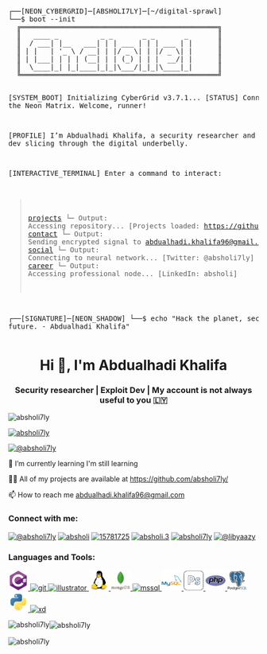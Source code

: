 <p align="center">
  <pre>
┌──[NEON_CYBERGRID]─[ABSHOLI7LY]─[~/digital-sprawl]
└──$ boot --init
  ╔═══════════════════════════════════════════════╗
  ║   ____ _          _ _       _ _       _       ║
  ║  / ___| |__   ___| | | ___ | | | ___ | |      ║
  ║ | |   | '_ \ / __| | |/ _ \| | |/ _ \| |      ║
  ║ | |___| | | | (__| | | (_) | | |  __/| |      ║
  ║  \____|_| |_|____|_|_|\___/|_|_|\____|_|      ║
  ╚═══════════════════════════════════════════════╝

[SYSTEM_BOOT] Initializing CyberGrid v3.7.1...
[STATUS] Connected to the Neon Matrix. Welcome, runner!

[PROFILE] I’m Abdualhadi Khalifa, a security researcher and exploit dev slicing through the digital underbelly.

[INTERACTIVE_TERMINAL] Enter a command to interact:
  > <a href="https://github.com/absholi7ly">projects</a>
    └─ Output: Accessing repository... [Projects loaded: https://github.com/absholi7ly]
  > <a href="mailto:abdualhadi.khalifa96@gmail.com">contact</a>
    └─ Output: Sending encrypted signal to abdualhadi.khalifa96@gmail.com
  > <a href="https://twitter.com/@absholi7ly">social</a>
    └─ Output: Connecting to neural network... [Twitter: @absholi7ly]
  > <a href="https://linkedin.com/in/absholi">career</a>
    └─ Output: Accessing professional node... [LinkedIn: absholi]

┌──[SIGNATURE]─[NEON_SHADOW]
└──$ echo "Hack the planet, secure the future. - Abdualhadi Khalifa"
  </pre>
</p>

<h1 align="center">Hi 👋, I'm Abdualhadi Khalifa</h1>  
<h3 align="center">Security researcher | Exploit Dev | My account is not always useful to you 🇱🇾 </h3>  
<p align="left"> <img src="https://komarev.com/ghpvc/?username=absholi7ly&label=Profile%20views&color=0e75b6&style=flat" alt="absholi7ly" /> </p>  
<p align="left"> <a href="https://github.com/ryo-ma/github-profile-trophy"><img src="https://github-profile-trophy.vercel.app/?username=absholi7ly" alt="absholi7ly" /></a> </p>  
<p align="left"> <a href="https://twitter.com/@absholi7ly" target="blank"><img src="https://img.shields.io/twitter/follow/@absholi7ly?logo=twitter&style=for-the-badge" alt="@absholi7ly" /></a> </p>  
🌱 I’m currently learning I'm still learning

👨‍💻 All of my projects are available at https://github.com/absholi7ly/

📫 How to reach me abdualhadi.khalifa96@gmail.com

<h3 align="left">Connect with me:</h3>  
<p align="left">  
<a href="https://twitter.com/@absholi7ly" target="blank"><img align="center" src="https://raw.githubusercontent.com/rahuldkjain/github-profile-readme-generator/master/src/images/icons/Social/twitter.svg" alt="@absholi7ly" height="30" width="40" /></a>  
<a href="https://linkedin.com/in/absholi" target="blank"><img align="center" src="https://raw.githubusercontent.com/rahuldkjain/github-profile-readme-generator/master/src/images/icons/Social/linked-in-alt.svg" alt="absholi" height="30" width="40" /></a>  
<a href="https://stackoverflow.com/users/15781725" target="blank"><img align="center" src="https://raw.githubusercontent.com/rahuldkjain/github-profile-readme-generator/master/src/images/icons/Social/stack-overflow.svg" alt="15781725" height="30" width="40" /></a>  
<a href="https://fb.com/absholi.3" target="blank"><img align="center" src="https://raw.githubusercontent.com/rahuldkjain/github-profile-readme-generator/master/src/images/icons/Social/facebook.svg" alt="absholi.3" height="30" width="40" /></a>  
<a href="https://instagram.com/absholi7ly" target="blank"><img align="center" src="https://raw.githubusercontent.com/rahuldkjain/github-profile-readme-generator/master/src/images/icons/Social/instagram.svg" alt="absholi7ly" height="30" width="40" /></a>  
<a href="https://medium.com/@libyaazy" target="blank"><img align="center" src="https://raw.githubusercontent.com/rahuldkjain/github-profile-readme-generator/master/src/images/icons/Social/medium.svg" alt="@libyaazy" height="30" width="40" /></a>  
</p>  
<h3 align="left">Languages and Tools:</h3>  
<p align="left"> <a href="https://www.w3schools.com/cs/" target="_blank" rel="noreferrer"> <img src="https://raw.githubusercontent.com/devicons/devicon/master/icons/csharp/csharp-original.svg" alt="csharp" width="40" height="40"/> </a> <a href="https://git-scm.com/" target="_blank" rel="noreferrer"> <img src="https://www.vectorlogo.zone/logos/git-scm/git-scm-icon.svg" alt="git" width="40" height="40"/> </a> <a href="https://www.adobe.com/in/products/illustrator.html" target="_blank" rel="noreferrer"> <img src="https://www.vectorlogo.zone/logos/adobe_illustrator/adobe_illustrator-icon.svg" alt="illustrator" width="40" height="40"/> </a> <a href="https://www.linux.org/" target="_blank" rel="noreferrer"> <img src="https://raw.githubusercontent.com/devicons/devicon/master/icons/linux/linux-original.svg" alt="linux" width="40" height="40"/> </a> <a href="https://www.mongodb.com/" target="_blank" rel="noreferrer"> <img src="https://raw.githubusercontent.com/devicons/devicon/master/icons/mongodb/mongodb-original-wordmark.svg" alt="mongodb" width="40" height="40"/> </a> <a href="https://www.microsoft.com/en-us/sql-server" target="_blank" rel="noreferrer"> <img src="https://www.svgrepo.com/show/303229/microsoft-sql-server-logo.svg" alt="mssql" width="40" height="40"/> </a> <a href="https://www.mysql.com/" target="_blank" rel="noreferrer"> <img src="https://raw.githubusercontent.com/devicons/devicon/master/icons/mysql/mysql-original-wordmark.svg" alt="mysql" width="40" height="40"/> </a> <a href="https://www.photoshop.com/en" target="_blank" rel="noreferrer"> <img src="https://raw.githubusercontent.com/devicons/devicon/master/icons/photoshop/photoshop-line.svg" alt="photoshop" width="40" height="40"/> </a> <a href="https://www.php.net" target="_blank" rel="noreferrer"> <img src="https://raw.githubusercontent.com/devicons/devicon/master/icons/php/php-original.svg" alt="php" width="40" height="40"/> </a> <a href="https://www.postgresql.org" target="_blank" rel="noreferrer"> <img src="https://raw.githubusercontent.com/devicons/devicon/master/icons/postgresql/postgresql-original-wordmark.svg" alt="postgresql" width="40" height="40"/> </a> <a href="https://www.python.org" target="_blank" rel="noreferrer"> <img src="https://raw.githubusercontent.com/devicons/devicon/master/icons/python/python-original.svg" alt="python" width="40" height="40"/> </a> <a href="https://www.adobe.com/products/xd.html" target="_blank" rel="noreferrer"> <img src="https://cdn.worldvectorlogo.com/logos/adobe-xd.svg" alt="xd" width="40" height="40"/> </a> </p>  
<p><img align="left" src="https://github-readme-stats.vercel.app/api/top-langs?username=absholi7ly&show_icons=true&locale=en&layout=compact" alt="absholi7ly" /></p>  
<p> <img align="center" src="https://github-readme-stats.vercel.app/api?username=absholi7ly&show_icons=true&locale=en" alt="absholi7ly" /></p>  
<p><img align="center" src="https://github-readme-streak-stats.herokuapp.com/?user=absholi7ly&" alt="absholi7ly" /></p>
